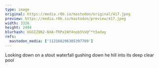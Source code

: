 ```yaml
---
type: image
original: https://media.r0b.io/mastodon/original/417.jpeg
preview: https://media.r0b.io/mastodon/preview/417.jpeg
width: 3326
height: 2494
blurhash: UGGIZ8N2-NXA~TRPa}WY4nobS%V@^*t5aday
refs:
  mastodon_media: ['113160296305397709']
---
```


Looking down on a stout waterfall gushing down he hill into its deep clear  pool
